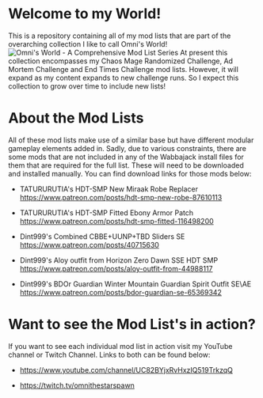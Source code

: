 # Welcome to my World!
This is a repository containing all of my mod lists that are part of the overarching collection I like to call Omni's World!
![Omni's World - A Comprehensive Mod List Series](https://github.com/user-attachments/assets/ae4940c0-8ec5-4cac-97ea-09cc5c4f6202)
At present this collection encompasses my Chaos Mage Randomized Challenge, Ad Mortem Challenge and End Times Challenge mod lists. However, it will expand as my content expands to new challenge runs. So I expect this collection to grow over time to include new lists!

# About the Mod Lists
All of these mod lists make use of a similar base but have different modular gameplay elements added in. Sadly, due to various constraints, there are some mods that are not included in any of the Wabbajack install files for them that are required for the full list. These will need to be downloaded and installed manually. You can find download links for those mods below:
- TATURURUTIA's HDT-SMP New Miraak Robe Replacer
  https://www.patreon.com/posts/hdt-smp-new-robe-87610113
  
- TATURURUTIA's HDT-SMP Fitted Ebony Armor Patch
  https://www.patreon.com/posts/hdt-smp-fitted-116498200
  
- Dint999's Combined CBBE+UUNP+TBD Sliders SE
  https://www.patreon.com/posts/40715630
  
- Dint999's Aloy outfit from Horizon Zero Dawn SSE HDT SMP
  https://www.patreon.com/posts/aloy-outfit-from-44988117

- Dint999's BDOr Guardian Winter Mountain Guardian Spirit Outfit SE\AE
  https://www.patreon.com/posts/bdor-guardian-se-65369342

# Want to see the Mod List's in action?
If you want to see each individual mod list in action visit my YouTube channel or Twitch Channel. Links to both can be found below:
- https://www.youtube.com/channel/UC82BYjxRvHxzIQ519TrkzqQ

- https://twitch.tv/omnithestarspawn
